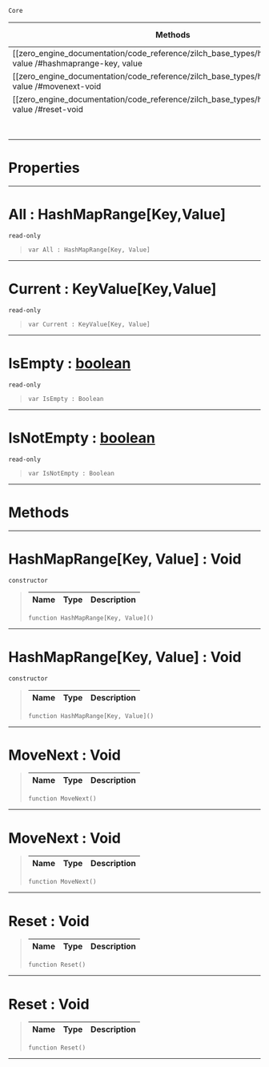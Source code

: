  `Core`

|Methods|Properties|Base Classes|Derived Classes|
|---|---|---|---|
|[[zero_engine_documentation/code_reference/zilch_base_types/hashmaprange_key, value /#hashmaprange-key, value | Constructor]]|[[zero_engine_documentation/code_reference/zilch_base_types/hashmaprange_key, value /#all-zero-engine-document | All]]| | |
|[[zero_engine_documentation/code_reference/zilch_base_types/hashmaprange_key, value /#movenext-void | MoveNext]]|[[zero_engine_documentation/code_reference/zilch_base_types/hashmaprange_key, value /#current-zero-engine-docu | Current]]| | |
|[[zero_engine_documentation/code_reference/zilch_base_types/hashmaprange_key, value /#reset-void | Reset]]|[[zero_engine_documentation/code_reference/zilch_base_types/hashmaprange_key, value /#isempty-zero-engine-docu | IsEmpty]]| | |
| |[[zero_engine_documentation/code_reference/zilch_base_types/hashmaprange_key, value /#isnotempty-zero-engine-d | IsNotEmpty]]| | |


 #  Properties


---  
 #  All : HashMapRange[Key,Value]

 `read-only`

> 
> ``` lang=cpp, name=Zilch
> var All : HashMapRange[Key, Value]


---  
 #  Current : KeyValue[Key,Value]

 `read-only`

> 
> ``` lang=cpp, name=Zilch
> var Current : KeyValue[Key, Value]


---  
 #  IsEmpty : [boolean](https://github.com/ArendDanielek/ZeroDocsTest/blob/master/code_reference/zilch_base_types/boolean.markdown)

 `read-only`

> 
> ``` lang=cpp, name=Zilch
> var IsEmpty : Boolean


---  
 #  IsNotEmpty : [boolean](https://github.com/ArendDanielek/ZeroDocsTest/blob/master/code_reference/zilch_base_types/boolean.markdown)

 `read-only`

> 
> ``` lang=cpp, name=Zilch
> var IsNotEmpty : Boolean


---  
 #  Methods


---  
 #  HashMapRange[Key, Value] : Void

 `constructor`

> 
> |Name|Type|Description|
> |---|---|---|
> ``` lang=cpp, name=Zilch
> function HashMapRange[Key, Value]()
> ``` 


---  
 #  HashMapRange[Key, Value] : Void

 `constructor`

> 
> |Name|Type|Description|
> |---|---|---|
> ``` lang=cpp, name=Zilch
> function HashMapRange[Key, Value]()
> ``` 


---  
 #  MoveNext : Void

> 
> |Name|Type|Description|
> |---|---|---|
> ``` lang=cpp, name=Zilch
> function MoveNext()
> ``` 


---  
 #  MoveNext : Void

> 
> |Name|Type|Description|
> |---|---|---|
> ``` lang=cpp, name=Zilch
> function MoveNext()
> ``` 


---  
 #  Reset : Void

> 
> |Name|Type|Description|
> |---|---|---|
> ``` lang=cpp, name=Zilch
> function Reset()
> ``` 


---  
 #  Reset : Void

> 
> |Name|Type|Description|
> |---|---|---|
> ``` lang=cpp, name=Zilch
> function Reset()
> ``` 


---  
 
  
  
  
  
  
  
  

 
